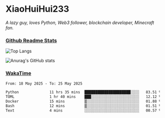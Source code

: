 # XiaoHuiHui233

*A lazy guy, loves Python, Web3 follower, blockchain developer, Minecraft fan.*

### [Github Readme Stats](https://github.com/anuraghazra/github-readme-stats)

![Top Langs](https://github-readme-stats.vercel.app/api/top-langs/?username=XiaoHuiHui233&layout=compact&theme=github_dark)

![Anurag's GitHub stats](https://github-readme-stats.vercel.app/api?username=XiaoHuiHui233&show_icons=true&theme=github_dark)

### [WakaTime](https://wakatime.com)

<!--START_SECTION:waka-->

```txt
From: 18 May 2025 - To: 25 May 2025

Python              11 hrs 35 mins  █████████████████████░░░░   83.51 %
TOML                1 hr 40 mins    ███░░░░░░░░░░░░░░░░░░░░░░   12.12 %
Docker              15 mins         ▒░░░░░░░░░░░░░░░░░░░░░░░░   01.88 %
Bash                12 mins         ▒░░░░░░░░░░░░░░░░░░░░░░░░   01.51 %
Text                4 mins          ░░░░░░░░░░░░░░░░░░░░░░░░░   00.57 %
```

<!--END_SECTION:waka-->
